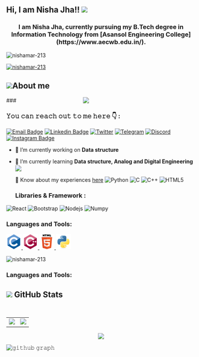## Hi, I am Nisha Jha!! <img src="https://raw.githubusercontent.com/thepranaygupta/thepranaygupta/main/src/wave.gif" width="30px">
<h3 align="center"> I am Nisha Jha, currently pursuing my B.Tech degree in Information Technology from [Asansol Engineering College](https://www.aecwb.edu.in/).</h3>

<p align="left"> <img src="https://komarev.com/ghpvc/?username=nishamar-213&label=Profile%20views&color=0e75b6&style=flat" alt="nishamar-213" /> </p>

<p align="left"> <a href="https://github.com/ryo-ma/github-profile-trophy"><img src="https://github-profile-trophy.vercel.app/?username=nishamar-213" alt="nishamar-213" /></a> </p>
<h2><img src="https://media.giphy.com/media/VgCDAzcKvsR6OM0uWg/giphy.gif" width="70"><b>About me</b></h2>
<img align='right' src="https://i.pinimg.com/originals/66/87/45/66874540d2ea5399936f3554f727172b.gif" width="300">
### <h3 align="left">𝚈𝚘𝚞 𝚌𝚊𝚗 𝚛𝚎𝚊𝚌𝚑 𝚘𝚞𝚝 𝚝𝚘 𝚖𝚎 𝚑𝚎𝚛𝚎 👇 :   </h3>
<p align="left">
  


[![Email Badge](https://img.shields.io/badge/-Email-c14438?style=flat-square&logo=Gmail&logoColor=white&link=mailto:kumarinidhimain@gmail.com)](mailto:Nishajha828207.com)
[![Linkedin Badge](https://img.shields.io/badge/-LinkedIn-blue?style=flat-square&logo=Linkedin&logoColor=white&link=https://www.linkedin.com/in/nidhi-singh04/)](https://www.linkedin.com/in/nisha-jha-b33248206/)
[![Twitter](https://img.shields.io/badge/Twitter-1DA1F2?style=flat-square&logo=twitter&logoColor=white)](https://twitter.com/home?lang=en)
[![Telegram](https://img.shields.io/badge/-Telegram-blue?style=flat-square&logo=Telegram&logoColor=white)](https://telegr.am/index)
[![Discord](https://img.shields.io/badge/-Discord-7289DA?style=flat-square&logo=discord&logoColor=white)](https://support.discord.com/hc/en-us/community/posts/360056220432-Login)
[![Instagram Badge](https://img.shields.io/badge/-Instagram-purple?style=flat-square&logo=instagram&logoColor=white&link=https://instagram.com/)](https://instagram.com/)

- 🔭 I’m currently working on **Data structure**

- 🌱 I’m currently learning **Data structure, Analog and Digital Engineering**
  <img align="center" src="https://github-readme-stats.vercel.app/api/<CARD_TYPE>/?username=<Nisha Jha>&theme=<THEME_NAME>" />
  
  📄 Know about my experiences [here](https://www.linkedin.com/in/nisha-jha-b33248206/) 
![Python](https://img.shields.io/badge/-Python-black?style=flat-square&logo=Python)
![C](https://img.shields.io/badge/-C-00599C?style=flat-square&logo=c)
![C++](https://img.shields.io/badge/-C++-00599C?style=flat-square&logo=cplusplus)
![HTML5](https://img.shields.io/badge/-HTML5-E34F26?style=flat-square&logo=html5&logoColor=white)
  
  ### Libraries & Framework :

![React](https://img.shields.io/badge/-React-black?style=flat-square&logo=react)
![Bootstrap](https://img.shields.io/badge/-Bootstrap-563D7C?style=flat-square&logo=bootstrap)
![Nodejs](https://img.shields.io/badge/-Nodejs-black?style=flat-square&logo=Node.js)
![Numpy](https://img.shields.io/badge/Numpy%20-%23013243.svg?logo=numpy&style=flat-square&logoColor=white)





<h3 align="left">Languages and Tools:</h3>
<p align="left"> <a href="https://www.cprogramming.com/" target="_blank"> <img src="https://raw.githubusercontent.com/devicons/devicon/master/icons/c/c-original.svg" alt="c" width="40" height="40"/> </a> <a href="https://www.w3schools.com/cpp/" target="_blank"> <img src="https://raw.githubusercontent.com/devicons/devicon/master/icons/cplusplus/cplusplus-original.svg" alt="cplusplus" width="40" height="40"/> </a> <a href="https://www.w3.org/html/" target="_blank"> <img src="https://raw.githubusercontent.com/devicons/devicon/master/icons/html5/html5-original-wordmark.svg" alt="html5" width="40" height="40"/> </a> <a href="https://www.python.org" target="_blank"> <img src="https://raw.githubusercontent.com/devicons/devicon/master/icons/python/python-original.svg" alt="python" width="40" height="40"/> </a> </p>

<p><img align="center" src="https://github-readme-stats.vercel.app/api/top-langs?username=nishamar-213&show_icons=true&locale=en&layout=compact" alt="nishamar-213" /></p>
<h3 align="left"><b>Languages and Tools:</b></h3>
<h2><img src="https://media.giphy.com/media/gJnjM552Kz2uUQvJEf/giphy.gif" width="40"> <b>GitHub Stats</b></h2>

<br/>

<table>

<td>
  
<img src="https://github-readme-stats.vercel.app/api?username=Nidhikumari-4&include_all_commits=true&count_private=true&show_icons=true&line_height=20&theme=blue-green"/>
<td><img src="https://github-readme-stats.vercel.app/api/top-langs?username=Nidhikumari-4&show_icons=true&locale=en&layout=compact&theme=blue-green" />
</td>

</table>
<p align="center">
<img align="center" src="https://github-readme-streak-stats.herokuapp.com/?user=Nidhikumari-4&theme=blue-green" />
</p>

![𝚐𝚒𝚝𝚑𝚞𝚋 𝚐𝚛𝚊𝚙𝚑](https://activity-graph.herokuapp.com/graph?username=Nidhikumari-4&theme=react-dark&hide_border=github_dark)


